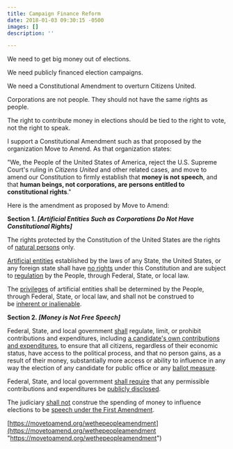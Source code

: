 ```yaml
---
title: Campaign Finance Reform
date: 2018-01-03 09:30:15 -0500
images: []
description: ''

---
```

We need to get big money out of elections.

We need publicly financed election campaigns.

We need a Constitutional Amendment to overturn Citizens United.

Corporations are not people.  They should not have the same rights as people.

The right to contribute money in elections should be tied to the right to vote, not the right to speak.

I support a Constitutional Amendment such as that proposed by the organization Move to Amend.  As that organization states:

"We, the People of the United States of America, reject the U.S. Supreme Court's ruling in _Citizens United_ and other related cases, and move to amend our Constitution to firmly establish that **money is not speech**, and that **human beings, not corporations, are persons entitled to constitutional rights**."  

Here is the amendment as proposed by Move to Amend:

**Section 1. _\[Artificial Entities Such as Corporations Do Not Have Constitutional Rights\]_**

The rights protected by the Constitution of the United States are the rights of [natural persons](https://movetoamend.org/wethepeopleamendment# '"Natural persons" are living human beings only, as opposed to "artificial persons," a legal designation assigned to chartered entities that exist only in law, such as corporations.') only.

[Artificial entities](https://movetoamend.org/wethepeopleamendment# "Artificial entities are entities chartered under state or federal law, including public and privately held corporations, LLCs, LLPs, PCs, nonprofit corporations and other corporations. Include any organization created by the law.") established by the laws of any State, the United States, or any foreign state shall have [no rights](https://movetoamend.org/wethepeopleamendment# 'This refers to "no rights" under the U.S. Constitution only.  Artificial entities operate under charter from the state in which they incorporate, and that charter grants them other "rights" under state law which are really privileges because they are not inalienable. In other words, they can be removed if state law is amended through the legislative process to change the privileges that govern business activities.') under this Constitution and are subject to [regulation](https://movetoamend.org/wethepeopleamendment# "A rule or law created by governmental bodies designed to proscribe the limits or forms of behavior in specific circustances, both for individuals (i.e., wearing seatbelts) and entities (i.e., carbon sequestration).") by the People, through Federal, State, or local law.

The [privileges](https://movetoamend.org/wethepeopleamendment# "A rule or law created by governmental bodies designed to proscribe the limits or forms of behavior in specific circumstances, both for individuals (i.e., wearing seatbelts) and entities (i.e., carbon sequestration).") of artificial entities shall be determined by the People, through Federal, State, or local law, and shall not be construed to be [inherent or inalienable](https://movetoamend.org/wethepeopleamendment# "Rights that exist simply because you are a living human being; some would say rights given by God (or your Creator) rather than by government.").

**Section 2. _\[Money is Not Free Speech\]_**

Federal, State, and local government [shall](https://movetoamend.org/wethepeopleamendment# '"Shall" is a legal requirement or mandate. There is no other option or choice. It directs or authorizes by those who wrote and promoted the amendment. "May" is fuzzy. It shifts authority away from the amendment’s original architects to those who will interpret the language. "May" defers our power to decide. "May" in many cases, thus, can become "may not."') regulate, limit, or prohibit contributions and expenditures, including [a candidate's own contributions and expenditures](https://movetoamend.org/wethepeopleamendment# "Because the Supreme Court ruled that money equals speech, candidates for elected office are permitted to spend personal fortunes to get themselves elected.  For example, NYC Mayor Michael Bloomberg spent $109 million to get reelected in 2009.  How can anyone compete?"), to ensure that all citizens, regardless of their economic status, have access to the political process, and that no person gains, as a result of their money, substantially more access or ability to influence in any way the election of any candidate for public office or any [ballot measure](https://movetoamend.org/wethepeopleamendment# "When a question is put on the ballot for a vote by the general public.  Typically, a large number of signatures from registered voters must be collected before a measure is put on the ballot.").

Federal, State, and local government [shall require](https://movetoamend.org/wethepeopleamendment# '"Shall" is a legal requirement or mandate. There is no other option or choice. It directs or authorizes by those who wrote and promoted the amendment. "May" is fuzzy. It shifts authority away from the amendment’s original architects to those who will interpret the language. "May" defers our power to decide. "May" in many cases, thus, can become "may not."') that any permissible contributions and expenditures be [publicly disclosed](https://movetoamend.org/wethepeopleamendment# "Public disclosure of all campaign spending will make politicians own up to the realities of apparent or perceived corruption because the public will know who contributed the funds to get them elected. Including a Constitutional basis for disclosure will strengthen existing disclosure laws and allow for additional laws at the federal, state, and local level to ensure that the public knows the source of campaign funds and donors.").

The judiciary [shall not](https://movetoamend.org/wethepeopleamendment# '"Shall" is a legal requirement or mandate. There is no other option or choice. It directs or authorizes by those who wrote and promoted the amendment. "May" is fuzzy. It shifts authority away from the amendment’s original architects to those who will interpret the language. "May" defers our power to decide. "May" in many cases, thus, can become "may not."') construe the spending of money to influence elections to be [speech under the First Amendment](https://movetoamend.org/wethepeopleamendment# "The idea that money = speech was invented by the Supreme Court in 1976 in the case of Buckley v. Valeo.  The Court held that it was a violation of First Amendment freedom of speech to set overall campaign expenditure limits and to bar candidates from spending their own wealth to get themselves elected. ").

[https://movetoamend.org/wethepeopleamendment](https://movetoamend.org/wethepeopleamendment "https://movetoamend.org/wethepeopleamendment")